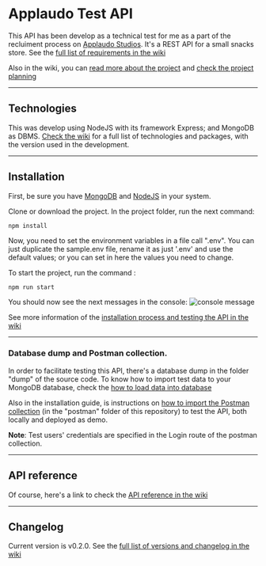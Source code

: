 # Applaudo Test API

This API has been develop as a technical test for me as a part of the recluiment process on [Applaudo Studios](https://applaudostudios.com/). It's a REST API for a small snacks store. See the [full list of requirements in the wiki](https://github.com/MarvinBarahona/Applaudo-Test/wiki/Requirements)

Also in the wiki, you can [read more about the project](https://github.com/MarvinBarahona/Applaudo-Test/wiki/About-the-project) and [check the project planning](https://github.com/MarvinBarahona/Applaudo-Test/wiki/Planning)

***
## Technologies
This was develop using NodeJS with its framework Express; and MongoDB as DBMS. [Check the wiki](https://github.com/MarvinBarahona/Applaudo-Test/wiki/Main-technologies-and-packages) for a full list of technologies and packages, with the version used in the development.

***
## Installation
First, be sure you have [MongoDB](http://www.mongodb.org/downloads) and [NodeJS](http://nodejs.org/) in your system.

Clone or download the project. In the project folder, run the next command:
```
npm install
```

Now, you need to set the environment variables in a file call ".env". You can just duplicate the sample.env file, rename it as just '.env' and use the default values; or you can set in here the values you need to change.

To start the project, run the command :
```
npm run start
```

You should now see the next messages in the console:
![console message](https://vxufua.bn.files.1drv.com/y4mnhNPr0OM3JLo7Bi00xWjqIYKVWDOlx6c4Gxaw86Lsy-Dn9M5JU7mSeo6EvD7vsxkTSRBK5fEPvwOEK1SMkQIZmSTXVC5vDkC6ELauOGve2KABv2PjuEszjz8g2C9Kr87LEbj1dPdQQKfgc4wBQAcER0N_45qgqMy3fq-vS5Ns-ncws9b_gObhmy-yXPxvLh9ZUzhDuJ8q5zQ4Clal-xlpQ?width=817&height=177&cropmode=none)

See more information of the [installation process and testing the API in the wiki](https://github.com/MarvinBarahona/Applaudo-Test/wiki/Installation)

***
### Database dump and Postman collection.
In order to facilitate testing this API, there's a database dump in the folder "dump" of the source code. To know how to import test data to your MongoDB database, check the [how to load data into database](https://github.com/MarvinBarahona/Applaudo-Test/wiki/Installation#load-database)

Also in the installation guide, is instructions on [how to import the Postman collection](https://github.com/MarvinBarahona/Applaudo-Test/wiki/Installation#postman-collection) (in the "postman" folder of this repository) to test the API, both locally and deployed as demo.

**Note**: Test users' credentials are specified in the Login route of the postman collection.

***
## API reference
Of course, here's a link to check the [API reference in the wiki](https://github.com/MarvinBarahona/Applaudo-Test/wiki/API-Reference)

***
## Changelog
Current version is v0.2.0. See the [full list of versions and changelog in the wiki](https://github.com/MarvinBarahona/Applaudo-Test/wiki/Changelog)
